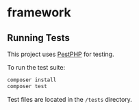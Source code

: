 # framework

## Running Tests

This project uses [PestPHP](https://pestphp.com/) for testing.

To run the test suite:

```bash
composer install
composer test
```

Test files are located in the `/tests` directory.

